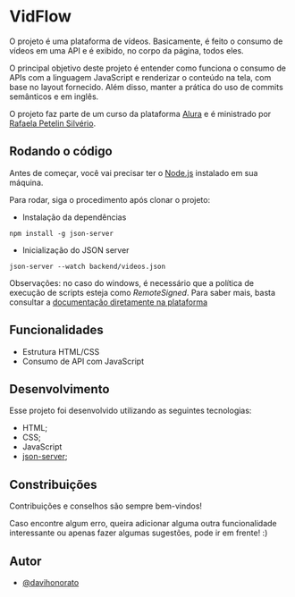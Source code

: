 # VidFlow
O projeto é uma plataforma de vídeos. Basicamente, é feito o consumo de vídeos em uma API e é exibido, no corpo da página, todos eles.

O principal objetivo deste projeto é entender como funciona o consumo de APIs com a linguagem JavaScript e renderizar o conteúdo na tela, com base no layout fornecido. Além disso, manter a prática do uso de commits semânticos e em inglês.

O projeto faz parte de um curso da plataforma [Alura](https://cursos.alura.com.br/) e é ministrado por [Rafaela Petelin Silvério](https://www.linkedin.com/in/rafaela-petelin-silverio/).

## Rodando o código
Antes de começar, você vai precisar ter o [Node.js](https://nodejs.org/en/) instalado em sua máquina.

Para rodar, siga o procedimento após clonar o projeto:

- Instalação da dependências
```
npm install -g json-server
```

- Inicialização do JSON server
```
json-server --watch backend/videos.json
```

Observações: no caso do windows, é necessário que a política de execução de scripts esteja como *RemoteSigned*. Para saber mais, basta consultar a [documentação diretamente na plataforma](https://learn.microsoft.com/pt-br/powershell/module/microsoft.powershell.core/about/about_execution_policies?view=powershell-7.4)

## Funcionalidades
- Estrutura HTML/CSS
- Consumo de API com JavaScript

## Desenvolvimento
Esse projeto foi desenvolvido utilizando as seguintes tecnologias:
- HTML;
- CSS;
- JavaScript
- [json-server](https://www.npmjs.com/package/json-server);

## Constribuições
Contribuições e conselhos são sempre bem-vindos!

Caso encontre algum erro, queira adicionar alguma outra funcionalidade interessante ou apenas fazer algumas sugestões, pode ir em frente! :)

## Autor
- [@davihonorato](https://www.github.com/davihonorato)
